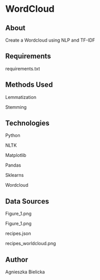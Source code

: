 # WordCloud
## About

Create a Wordcloud using NLP and TF-IDF
## Requirements

requirements.txt

## Methods Used

Lemmatization

Stemming

## Technologies

Python

NLTK

Matplotlib

Pandas

Sklearns

Wordcloud

## Data Sources

Figure_1.png

Figure_1.png

recipes.json

recipes_worldcloud.png

## Author

Agnieszka Bielicka
